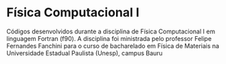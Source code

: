 # Física Computacional I

Códigos desenvolvidos durante a disciplina de Física Computacional I em linguagem Fortran (f90).
A disciplina foi ministrada pelo professor Felipe Fernandes Fanchini para o curso de bacharelado em Física de Materiais na Universidade Estadual Paulista (Unesp), campus Bauru
